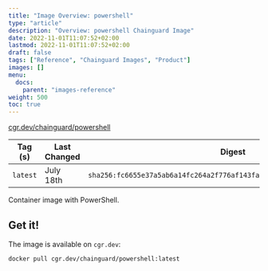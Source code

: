 ```yaml
---
title: "Image Overview: powershell"
type: "article"
description: "Overview: powershell Chainguard Image"
date: 2022-11-01T11:07:52+02:00
lastmod: 2022-11-01T11:07:52+02:00
draft: false
tags: ["Reference", "Chainguard Images", "Product"]
images: []
menu:
  docs:
    parent: "images-reference"
weight: 500
toc: true
---
```


[cgr.dev/chainguard/powershell](https://github.com/chainguard-images/images/tree/main/images/powershell)

| Tag (s)   | Last Changed | Digest                                                                    |
|-----------|--------------|---------------------------------------------------------------------------|
|  `latest` | July 18th    | `sha256:fc6655e37a5ab6a14fc264a2f776af143fa5068e47da0915b716b8d89ad39228` |



Container image with PowerShell.

## Get it!

The image is available on `cgr.dev`:

    docker pull cgr.dev/chainguard/powershell:latest

